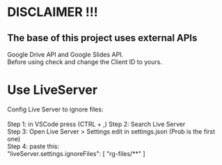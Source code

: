 <h1>DISCLAIMER !!!</h1>
<h2>The base of this project uses external APIs </h2>
Google Drive API and Google Slides API. <br>
Before using check and change the Client ID to yours.<br>
<h1>Use LiveServer </h1>
Config Live Server to ignore files:
<br> <br>
Step 1: in VSCode press (CTRL + ,)
Step 2: Search Live Server <br>
Step 3: Open Live Server > Settings edit in settings.json (Prob is the first one) <br>
Step 4: paste this: <br>
"liveServer.settings.ignoreFiles": [
        "rg-files/**"
    ]
